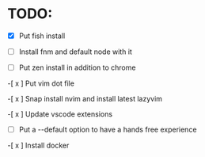 # TODO:
- [x] Put fish install

-[ ] Install fnm and default node with it

-[ ] Put zen install in addition to chrome

-[ x ] Put vim dot file

-[ x ] Snap install nvim and install latest lazyvim

-[ x ] Update vscode extensions

-[  ] Put a --default option to have a hands free experience

-[ x ] Install docker
